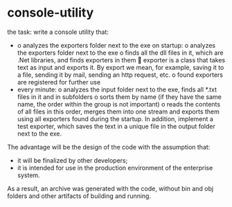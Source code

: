 # console-utility

the task:
write a console utility that:
- o analyzes the exporters folder next to the exe on startup:
o analyzes the exporters folder next to the exe
o finds all the dll files in it, which are .Net libraries, and finds exporters in them
 exporter is a class that takes text as input and exports it. By export we mean, for example, saving it to a file, sending it by mail, sending an http request, etc.
o found exporters are registered for further use
- every minute:
o analyzes the input folder next to the exe, finds all *.txt files in it and in subfolders
o sorts them by name (if they have the same name, the order within the group is not important)
o reads the contents of all files in this order, merges them into one stream and exports them using all exporters found during the startup.
In addition, implement a test exporter, which saves the text in a unique file in the output folder next to the exe.

The advantage will be the design of the code with the assumption that:
- it will be finalized by other developers;
- it is intended for use in the production environment of the enterprise system.



As a result, an archive was generated with the code, without bin and obj folders and other artifacts of building and running.
